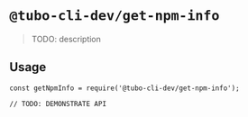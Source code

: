 # `@tubo-cli-dev/get-npm-info`

> TODO: description

## Usage

```
const getNpmInfo = require('@tubo-cli-dev/get-npm-info');

// TODO: DEMONSTRATE API
```
